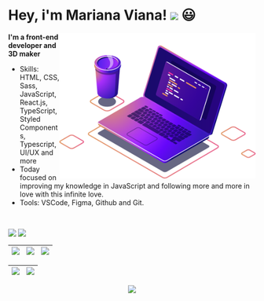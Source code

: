 # Hey, i'm Mariana Viana! <img src="https://media.giphy.com/media/hvRJCLFzcasrR4ia7z/giphy.gif" width="30" > 😃
<img src="/computer.png" min-width="400px" max-width="400px" width="400px" align="right" alt="Computador">

**I'm a front-end developer and 3D maker**

- Skills: HTML, CSS, Sass, JavaScript, React.js, TypeScript, Styled Components, Typescript, UI/UX and more
- Today focused on improving my knowledge in JavaScript and following more and more in love with this infinite love.
- Tools: VSCode, Figma, Github and Git.
</br>
<p align="left">
<a href="mailto:contato@mariviana.com.br" alt="mail">
  <img src="https://img.shields.io/badge/-contato@mariviana.com.br-151515?style=flat-square&labelColor=000&logo=Minutemailer&logoColor=3caceb&link=contato@mariviana.com.br" /></a>
  <a href="https://www.linkedin.com/in/marianaviana" alt="Linkedin">
  <img src="https://img.shields.io/badge/-Linkedin-151515?style=flat-square&labelColor=000&&logo=Linkedin&logoColor=3caceb&link=https://www.linkedin.com/in/marianaviana" /></a>

</p>  



<!--
<div align="center">

<br />

<p>
  <a href="https://github.com/anuraghazra/github-readme-stats">
  <img src="https://github-readme-stats.vercel.app/api?username=marianaviana&show_icons=true&count_private=true&theme=tokyonight&hide=issues&title_color=3caceb&text_color=FFFFFF&icon_color=3caceb" />
    <img align="center" src="mari.gif" height="170px" width="100%"/>
  </a>
  </br>
  <a href="https://github.com/anuraghazra/github-readme-stats">
  <img src="https://github-readme-stats.vercel.app/api/top-langs/?username=marianaviana&layout=compact&show_icons=true&count_private=true&theme=tokyonight&hide=issues&title_color=3caceb&text_color=FFFFFF&icon_color=3caceb)" />
    <img align="center" src="mari.gif" height="170px width="100%"/>
  </a>
  
</p>

</div>
<!--> 


| ![](http://github-profile-summary-cards.vercel.app/api/cards/stats?username=marianaviana&theme=dracula) | ![](http://github-profile-summary-cards.vercel.app/api/cards/repos-per-language?username=marianaviana&hide=Html&theme=dracula) | ![](http://github-profile-summary-cards.vercel.app/api/cards/most-commit-language?username=marianaviana&theme=dracula) |
| :-: | :-: | :-: |

| ![](http://github-profile-summary-cards.vercel.app/api/cards/profile-details?username=marianaviana&theme=dracula) | ![](https://github-readme-streak-stats.herokuapp.com/?user=marianaviana&hide_border=true&date_format=M%20j%5B%2C%20Y%5D&background=282a36&stroke=6272a4&ring=de6caf&fire=e34c26&currStreakNum=fff&sideNums=de6caf&currStreakLabel=e8a865&sideLabels=e8a865&dates=e8a865) |
| :-: | :-: |

<div align="center">
  <img src="https://github-profile-trophy.vercel.app/?username=ryo-ma&theme=dracula&row=1&column=6" />
</div>
